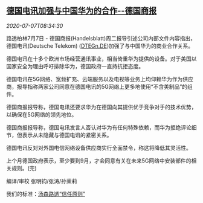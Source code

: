 <!--1594111994000-->
[德国电讯加强与中国华为的合作--德国商报](https://cn.reuters.com/article/deutsche-telekom-huawei-0707-tues-idCNKBS2480ZI)
------

<div><i>2020-07-07T08:34:30</i></div><div class="StandardArticleBody_body"><p>路透柏林7月7日 - 德国商报(Handelsblatt)周二报导引述公司内部文件内容指出，德国电讯(Deutsche Telekom) (<span id="symbol_DTEGn.DE_0"><a href="//www.reuters.com/companies/DTEGn.DE">DTEGn.DE</a></span>)加强了与中国华为的商业合作关系。 </p><p>德国电讯在十多个欧洲市场经营通讯事业，相当倚重华为提供的设备。对于美国以国家安全为理由呼吁排除华为，德国政府一直持抗拒态度。 </p><p>德国电讯在5G网络、宽频扩充、云端服务以及电视等业务上均仰赖华为作为供应商，报导指称两家公司同意在德国电讯的5G网络上更多地使用“不含美制品”的组件。 </p><p>德国商报报导称，德国电讯还要求华为在德国向其提供优于竞争对手的技术优势，以确保在5G网络的领先地位。 </p><p>德国商报报导称，德国电讯发言人否认对华为有任何特殊依赖，而华为拒绝评论细节，但表示从未隐藏与德国电讯的紧密关系。 </p><p>德国电讯反对对外国电信网络设备供应商实行全面禁令，称这将降低其灵活性。 </p><p>上个月德国政府表示，至少要到9月，才会同意有关在未来5G网络中安装部件的相关规则。(完) </p><div class="Attribution_container"><div class="Attribution_attribution"><p class="Attribution_content">编译/审校 张明钧/张涛/孙茉莉 </p></div></div><div class="StandardArticleBody_trustBadgeContainer"><span class="StandardArticleBody_trustBadgeTitle">我们的标准：</span><span class="trustBadgeUrl"><a href="https://www.thomsonreuters.cn/content/dam/openweb/documents/pdf/china/brochures/about-us-1.pdf">汤森路透“信任原则”</a></span></div></div>
